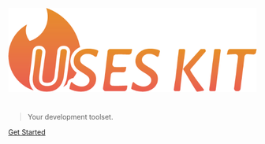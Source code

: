 <!-- _coverpage.md -->
<!-- ![logo](https://docsify.js.org/_media/icon.svg) -->
![logo](_media/logo.png ':size=400')

# 

> Your development toolset.

[Get Started](guide)
